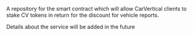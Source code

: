 A repository for the smart contract which will allow CarVertical clients to stake CV tokens in return for the discount for vehicle reports.

 Details about the service will be added in the future
